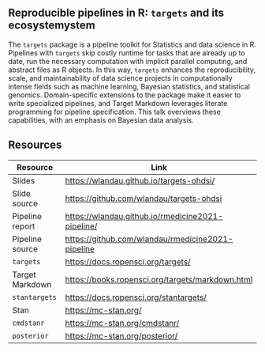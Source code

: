 ## Reproducible pipelines in R: `targets` and its ecosystemystem

The `targets` package is a pipeline toolkit for Statistics and data science in R. Pipelines with `targets` skip costly runtime for tasks that are already up to date, run the necessary computation with implicit parallel computing, and abstract files as R objects. In this way, `targets` enhances the reproducibility, scale, and maintainability of data science projects in computationally intense fields such as machine learning, Bayesian statistics, and statistical genomics. Domain-specific extensions to the package make it easier to write specialized pipelines, and Target Markdown leverages literate programming for pipeline specification. This talk overviews these capabilities, with an emphasis on Bayesian data analysis.

## Resources

Resource | Link
---|---
Slides | <https://wlandau.github.io/targets-ohdsi/>
Slide source | <https://github.com/wlandau/targets-ohdsi>
Pipeline report | <https://wlandau.github.io/rmedicine2021-pipeline/>
Pipeline source | <https://github.com/wlandau/rmedicine2021-pipeline>
`targets` | <https://docs.ropensci.org/targets/>
Target Markdown | <https://books.ropensci.org/targets/markdown.html>
`stantargets` |  <https://docs.ropensci.org/stantargets/>
Stan | <https://mc-stan.org/>
`cmdstanr` | <https://mc-stan.org/cmdstanr/>
`posterior` | <https://mc-stan.org/posterior/>

